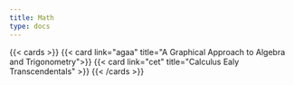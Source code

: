 ```yaml
---
title: Math
type: docs
---
```


{{< cards >}}
{{< card link="agaa" title="A Graphical Approach to Algebra and Trigonometry">}}
{{< card link="cet" title="Calculus Ealy Transcendentals" >}}
{{< /cards >}}
